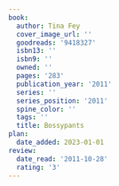 ```yaml
---
book:
  author: Tina Fey
  cover_image_url: ''
  goodreads: '9418327'
  isbn13: ''
  isbn9: ''
  owned: ''
  pages: '283'
  publication_year: '2011'
  series: ''
  series_position: '2011'
  spine_color: ''
  tags: ''
  title: Bossypants
plan:
  date_added: 2023-01-01
review:
  date_read: '2011-10-28'
  rating: '3'
---
```

